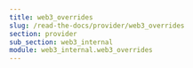 ```yaml
---
title: web3_overrides
slug: /read-the-docs/provider/web3_overrides
section: provider
sub_section: web3_internal
module: web3_internal.web3_overrides
---
```

